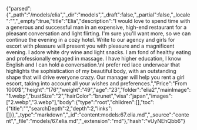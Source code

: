 {"parsed":{"_path":"/models/elia","_dir":"models","_draft":false,"_partial":false,"_locale":"","_empty":true,"title":"Elia","description":"I would love to spend time with a generous and successful man in an expensive, high-end restaurant for a pleasant conversation and light flirting. I'm sure you'll want more, so we can continue the evening in a cozy hotel. Write to our agency and girls for escort with pleasure will present you with pleasure and a magnificent evening. I adore white dry wine and light snacks. I am fond of healthy eating and professionally engaged in massage. I have higher education, I know English and I can hold a conversation.\nI prefer red lace underwear that highlights the sophistication of my beautiful body, with an outstanding shape that will drive everyone crazy. Our manager will help you rent a girl escort, taking into account all your wishes and preferences.","Price":"From 1000$","height":"176","weight":"49","age":"23","folder":"elia2","mainImage":"1.webp","bustSize":"2","hairColor":"brunet","visa":"japan","images":["2.webp","3.webp"],"body":{"type":"root","children":[],"toc":{"title":"","searchDepth":2,"depth":2,"links":[]}},"_type":"markdown","_id":"content:models:67.elia.md","_source":"content","_file":"models/67.elia.md","_extension":"md"},"hash":"vUyNEhQbb6"}